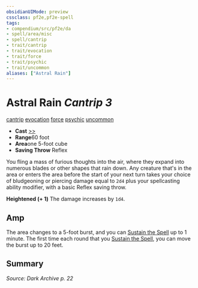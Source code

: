 ```yaml
---
obsidianUIMode: preview
cssclass: pf2e,pf2e-spell
tags:
- compendium/src/pf2e/da
- spell/area/misc
- spell/cantrip
- trait/cantrip
- trait/evocation
- trait/force
- trait/psychic
- trait/uncommon
aliases: ["Astral Rain"]
---
```

# Astral Rain *Cantrip 3*   
[cantrip](/rules/traits/cantrip.md)  [evocation](/rules/traits/evocation.md)  [force](/rules/traits/force.md)  [psychic](/rules/traits/psychic-da.md)  [uncommon](/rules/traits/uncommon.md)  

- **Cast** [>>](/rules/core-rulebook/chapter-9-playing-the-game.md#Actions "Two-Action") 
- **Range**60 foot
- **Area**one 5-foot cube
- **Saving Throw** Reflex

You fling a mass of furious thoughts into the air, where they expand into numerous blades or other shapes that rain down. Any creature that's in the area or enters the area before the start of your next turn takes your choice of bludgeoning or piercing damage equal to `2d4` plus your spellcasting ability modifier, with a basic Reflex saving throw.

**Heightened (+ 1)** The damage increases by `1d4`.

## Amp

The area changes to a 5-foot burst, and you can [Sustain the Spell](/rules/actions/sustain-a-spell.md) up to 1 minute. The first time each round that you [Sustain the Spell](/rules/actions/sustain-a-spell.md), you can move the burst up to 20 feet.

## Summary

*Source: Dark Archive p. 22*